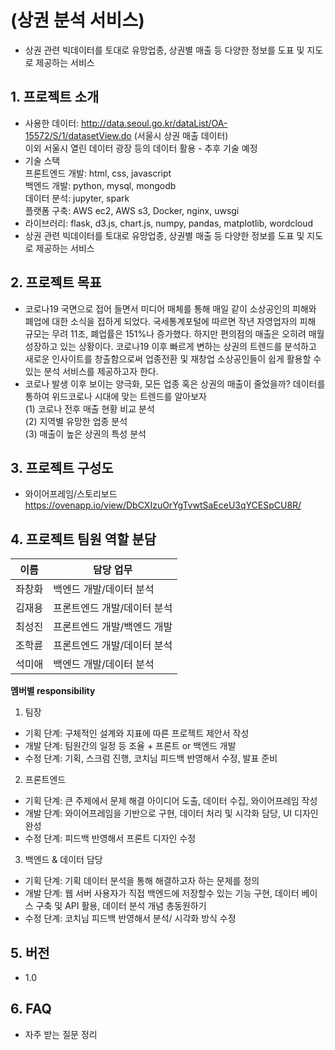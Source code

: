 # (상권 분석 서비스)
- 상권 관련 빅데이터를 토대로 유망업종, 상권별 매출 등 다양한 정보를 도표 및 지도로 제공하는 서비스

## 1. 프로젝트 소개
  - 사용한 데이터: http://data.seoul.go.kr/dataList/OA-15572/S/1/datasetView.do (서울시 상권 매출 데이터)  
     이외 서울시 열린 데이터 광장 등의 데이터 활용 - 추후 기술 예정  
  - 기술 스택  
     프론트엔드 개발: html, css, javascript  
     백엔드 개발: python, mysql, mongodb  
     데이터 분석: jupyter, spark  
     플랫폼 구축: AWS ec2, AWS s3, Docker, nginx, uwsgi  
  - 라이브러리: flask, d3.js, chart.js, numpy, pandas, matplotlib, wordcloud  
  - 상권 관련 빅데이터를 토대로 유망업종, 상권별 매출 등 다양한 정보를 도표 및 지도로 제공하는 서비스

## 2. 프로젝트 목표
  - 코로나19 국면으로 접어 들면서 미디어 매체를 통해 매일 같이 소상공인의 피해와 폐업에 대한 소식을 접하게 되었다.
      국세통계포털에 따르면 작년 자영업자의 피해 규모는 무려 11조, 폐업률은 151%나 증가했다.
      하지만 편의점의 매출은 오히려 매월 성장하고 있는 상황이다. 코로나19 이후 빠르게 변하는 상권의 트렌드를 분석하고 새로운 인사이트를 창출함으로써 업종전환 및 재창업 소상공인들이 쉽게 활용할 수 있는 분석 서비스를 제공하고자 한다.
  - 코로나 발생 이후 보이는 양극화, 모든 업종 혹은 상권의 매출이 줄었을까?
데이터를 통하여 위드코로나 시대에 맞는 트렌드를 알아보자  
    (1) 코로나 전후 매출 현황 비교 분석   
    (2) 지역별 유망한 업종 분석  
    (3) 매출이 높은 상권의 특성 분석

## 3. 프로젝트 구성도
  - 와이어프레임/스토리보드    
      https://ovenapp.io/view/DbCXIzuOrYgTvwtSaEceU3qYCESpCU8R/

## 4. 프로젝트 팀원 역할 분담
| 이름 | 담당 업무 |
| ------ | ------ |
| 좌창화 | 백엔드 개발/데이터 분석 |
| 김재용 | 프론트엔드 개발/데이터 분석 |
| 최성진 | 프론트엔드 개발/백엔드 개발 |
| 조학륜 | 프론트엔드 개발/데이터 분석 |
| 석미애 | 백엔드 개발/데이터 분석 |

**멤버별 responsibility**

1. 팀장 

- 기획 단계: 구체적인 설계와 지표에 따른 프로젝트 제안서 작성
- 개발 단계: 팀원간의 일정 등 조율 + 프론트 or 백엔드 개발
- 수정 단계: 기획, 스크럼 진행, 코치님 피드백 반영해서 수정, 발표 준비

2. 프론트엔드 

- 기획 단계: 큰 주제에서 문제 해결 아이디어 도출, 데이터 수집, 와이어프레임 작성
- 개발 단계: 와이어프레임을 기반으로 구현, 데이터 처리 및 시각화 담당, UI 디자인 완성
- 수정 단계: 피드백 반영해서 프론트 디자인 수정

 3. 백엔드 & 데이터 담당  

- 기획 단계: 기획 데이터 분석을 통해 해결하고자 하는 문제를 정의
- 개발 단계: 웹 서버 사용자가 직접 백엔드에 저장할수 있는 기능 구현, 데이터 베이스 구축 및 API 활용, 데이터 분석 개념 총동원하기
- 수정 단계: 코치님 피드백 반영해서 분석/ 시각화 방식 수정

## 5. 버전
  - 1.0

## 6. FAQ
  - 자주 받는 질문 정리
